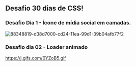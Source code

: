 ## Desafio 30 dias de CSS!

### Desafio Dia 1 - Ícone de mídia social em camadas.

![88348819-d38d7000-cd24-11ea-99d1-39b04afb77f2](https://user-images.githubusercontent.com/5480615/90995434-5b6bd180-e592-11ea-8ab5-b060d78d12a3.gif)

### Desafio dia 02 - Loader animado

https://j.gifs.com/0YZoB5.gif

